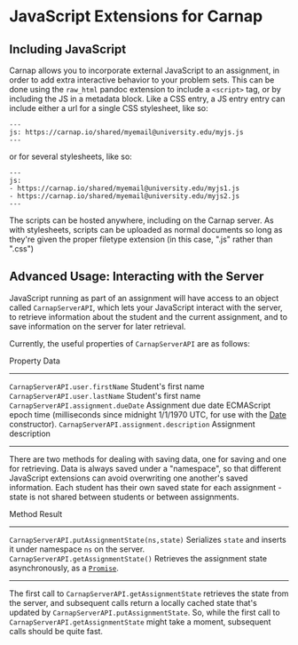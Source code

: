 # JavaScript Extensions for Carnap

## Including JavaScript

Carnap allows you to incorporate external JavaScript to an assignment, in order
to add extra interactive behavior to your problem sets. This can be done using
the `raw_html` pandoc extension to include a `<script>` tag, or by including
the JS in a metadata block. Like a CSS entry, a JS entry entry can include
either a url for a single CSS stylesheet, like so:

    ---
    js: https://carnap.io/shared/myemail@university.edu/myjs.js
    --- 

or for several stylesheets, like so:

    ---
    js:
    - https://carnap.io/shared/myemail@university.edu/myjs1.js
    - https://carnap.io/shared/myemail@university.edu/myjs2.js
    --- 

The scripts can be hosted anywhere, including on the Carnap server. As with
stylesheets, scripts can be uploaded as normal documents so long as they're
given the proper filetype extension (in this case, ".js" rather than ".css")

## Advanced Usage: Interacting with the Server

JavaScript running as part of an assignment will have access to an object
called `CarnapServerAPI`, which lets your JavaScript interact with the server,
to retrieve information about the student and the current assignment, and to
save information on the server for later retrieval.

Currently, the useful properties of `CarnapServerAPI` are as follows:

<div class="table">

Property                                   Data
------------------------------------------ ----------------
`CarnapServerAPI.user.firstName`           Student's first name
`CarnapServerAPI.user.lastName`            Student's first name
`CarnapServerAPI.assignment.dueDate`       Assignment due date ECMAScript epoch time (milliseconds since midnight 1/1/1970 UTC, for use with the [Date](https://developer.mozilla.org/en-US/docs/Web/JavaScript/Reference/Global_Objects/Date) constructor).
`CarnapServerAPI.assignment.description`   Assignment description 
------------------------------------------ ----------------

</div>

There are two methods for dealing with saving data, one for saving and one for
retrieving. Data is always saved under a "namespace", so that different
JavaScript extensions can avoid overwriting one another's saved information.
Each student has their own saved state for each assignment - state is not
shared between students or between assignments.

<div class="table">

Method                                         Result
---------------------------------------------- ----------------
`CarnapServerAPI.putAssignmentState(ns,state)` Serializes `state` and inserts it under namespace `ns` on the server.
`CarnapServerAPI.getAssignmentState()`         Retrieves the assignment state asynchronously, as a [`Promise`](https://developer.mozilla.org/en-US/docs/Web/JavaScript/Reference/Global_Objects/Promise).
---------------------------------------------- ----------------

</div>

The first call to `CarnapServerAPI.getAssignmentState` retrieves the state
from the server, and subsequent calls return a locally cached state that's
updated by `CarnapServerAPI.putAssignmentState`. So, while the first call to
`CarnapServerAPI.getAssignmentState` might take a moment, subsequent calls
should be quite fast.
